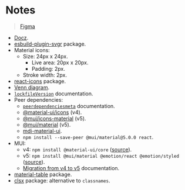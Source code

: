 # Notes

> [Figma](https://www.figma.com/file/78fkJEQqAYJ3mxqyN3zDDD/material-design-custom-icon?node-id=0%3A1)

- [Docz](https://www.docz.site/).
- [esbuild-plugin-svgr](https://github.com/kazijawad/esbuild-plugin-svgr) package.
- Material icons:
  - Size: 24px x 24px.
    - Live area: 20px x 20px.
    - Padding: 2px.
  - Stroke width: 2px.
- [react-icons](https://react-icons.github.io/react-icons/) package.
- [Venn diagram](https://en.wikipedia.org/wiki/Venn_diagram).
- [`lockfileVersion`](https://docs.npmjs.com/cli/v8/configuring-npm/package-lock-json#lockfileversion) documentation.
- Peer dependencies:
  - [`peerdependenciesmeta`](https://docs.npmjs.com/cli/v8/configuring-npm/package-json#peerdependenciesmeta) documentation.
  - [@material-ui/icons](https://github.com/mui-org/material-ui/blob/v4.12.3/packages/material-ui-icons/package.json#L40) (v4).
  - [@mui/icons-material](https://github.com/mui-org/material-ui/blob/v5.2.6/packages/mui-icons-material/package.json#L48) (v5).
  - [@mui/material](https://github.com/mui-org/material-ui/blob/v5.2.6/packages/mui-material/package.json#L44) (v5).
  - [mdi-material-ui](https://github.com/TeamWertarbyte/mdi-material-ui/blob/v7.1.0/package.json#L48).
  - `npm install --save-peer @mui/material@5.0.0 react`.
- MUI:
  - v4: `npm install @material-ui/core` ([source](https://v4.mui.com/getting-started/installation/#npm)).
  - v5: `npm install @mui/material @emotion/react @emotion/styled` ([source](https://mui.com/getting-started/installation/#npm)).
  - [Migration from v4 to v5](https://mui.com/guides/migration-v4/) documentation.
- [material-table](https://github.com/mbrn/material-table) package.
- [clsx](https://www.npmjs.com/package/clsx) package: alternative to `classnames`.
